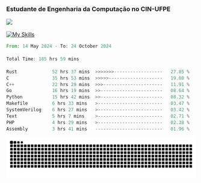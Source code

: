 
### Estudante de Engenharia da Computação no CIN-UFPE
<div>
      <!--<img width=400 src="https://github-readme-stats.vercel.app/api?username=Zed201&show_icons=true&theme=tokyonight" /-->
      <img width=400 src='https://leetcode.card.workers.dev/Zed201?theme=nord&font=baloo&extension=null' />
</div>


[![My Skills](https://skillicons.dev/icons?i=c,cpp,rust,py,java,neovim&theme=dark)](https://skillicons.dev)

<!--START_SECTION:waka-->

```rust
From: 14 May 2024 - To: 24 October 2024

Total Time: 185 hrs 59 mins

Rust             52 hrs 37 mins  >>>>>>>------------------   27.85 %
C                35 hrs 53 mins  >>>>>--------------------   19.00 %
C++              22 hrs 29 mins  >>>----------------------   11.91 %
Go               16 hrs 19 mins  >>-----------------------   08.64 %
Python           15 hrs 42 mins  >>-----------------------   08.32 %
Makefile         6 hrs 33 mins   >------------------------   03.47 %
SystemVerilog    6 hrs 27 mins   >------------------------   03.42 %
Text             5 hrs 7 mins    >------------------------   02.71 %
PHP              4 hrs 29 mins   >------------------------   02.38 %
Assembly         3 hrs 41 mins   -------------------------   01.96 %
```

<!--END_SECTION:waka-->

<picture>
  <source media="(prefers-color-scheme: dark)" srcset="https://github.com/Zed201/Zed201/blob/output/github-contribution-grid-snake-dark.svg" />
  <img alt="github-snake" src="https://github.com/Zed201/Zed201/blob/output/github-contribution-grid-snake-dark.svg" />
</picture>
